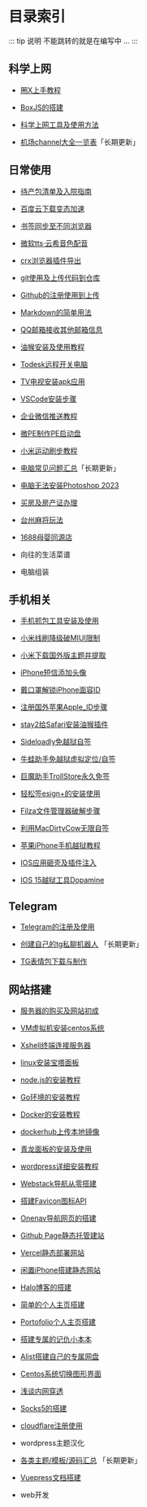 # 目录索引

::: tip 说明
不能跳转的就是在编写中 ...
:::

## 科学上网

* [圈X上手教程](../gfw/quantumultX/)

* [BoxJS的搭建](../gfw/boxjs/)

* [科学上网工具及使用方法](../gfw/proxy/)

* [机场channel大全一览表](../gfw/channel/)「长期更新」



## 日常使用

* [待产包清单及入院指南](../daily/bags-just-yet/)

* [百度云下载变态加速](../daily/baiduyun/)

* [书签同步至不同浏览器](../daily/bookmark/)

* [微软tts·云希音色配音](../daily/tts/)

* [crx浏览器插件导出](../daily/crx/)

* [git使用及上传代码到仓库](../daily/git/)

* [Github的注册使用到上传](../daily/github/)

* [Markdown的简单用法](../daily/markdown/)

* [QQ邮箱接收其他邮箱信息](../daily/qqmail/)

* [油猴安装及使用教程](../daily/tampermonkey/)

* [Todesk远程开关电脑](../daily/todesk/)

* [TV电视安装apk应用](../daily/tvapp/)

* [VSCode安装步骤](../daily/VSCode/)

* [企业微信推送教程](../daily/wecom/)

* [微PE制作PE启动盘](../daily/wepe/)

* [小米运动刷步教程](../daily/xmsb/)

* [电脑常见问题汇总](../daily/win11/)「长期更新」

* [电脑无法安装Photoshop 2023](../daily/ps/)

* [买房及房产证办理](../daily/house/)

* [台州麻将玩法](../daily/mahjong/)

* [1688母婴同源店](../daily/1688/)

* 向往的生活菜谱

* 电脑组装

## 手机相关

* [手机抓包工具安装及使用](../mobile/capture/)

* [小米线刷降级破MIUI限制](../mobile/miui/)

* [小米下载国外版主题并提取](../mobile/mi_theme/)

* [iPhone短信添加头像](../mobile/smscard/)

* [戴口罩解锁iPhone面容ID](../mobile/faceID/)

* [注册国外苹果Apple_ID步骤](../mobile/Apple_ID/)

* [stay2给Safari安装油猴插件](../mobile/stay2/)

* [Sideloadly免越狱自签](../mobile/Sideloadly/)

* [牛蛙助手免越狱虚拟定位/自签](../mobile/bullfrog/)

* [巨魔助手TrollStore永久免签](../mobile/TrollStore/)

* [轻松签esign+的安装使用](../mobile/esign/)

* [Filza文件管理器破解步骤](../mobile/Filza/)

* [利用MacDirtyCow无限自签](../mobile/MacDirtyCow/)

* [苹果iPhone手机越狱教程](../mobile/jail%E2%80%8Bbreak/)

* [IOS应用砸壳及插件注入](../mobile/dump/)

* [IOS 15越狱工具Dopamine](../mobile/Dopamine/)


## Telegram

* [Telegram的注册及使用](../telegram/tg/)

* [创建自己的tg私聊机器人](../telegram/tgbot/) 「长期更新」

* [TG表情包下载与制作](../telegram/sticker/)


## 网站搭建

* [服务器的购买及网站初成](../website/ECS/)

* [VM虚拟机安装centos系统](../website/VMware/)

* [Xshell终端连接服务器](../website/Xshell/)

* [linux安装宝塔面板](../website/BT/)

* [node.js的安装教程](../website/nodejs/)

* [Go环境的安装教程](../website/go/)

* [Docker的安装教程](../website/docker/)

* [dockerhub上传本地镜像](../website/dockerhub/)

* [青龙面板的安装及使用](../website/qinglong/)

* [wordpress详细安装教程](../website/wordpress/)

* [Webstack导航从零搭建](../website/WebStack/)

* [搭建Favicon图标API](../website/Favicon/)

* [Onenav导航网页的搭建](../website/onenav/)

* [Github Page静态托管建站](../website/githubpage/)

* [Vercel静态部署网站](../website/vercel/)

* [闲置iPhone搭建静态网站](../website/ish/)

* [Halo博客的搭建](../website/Halo/)

* [简单的个人主页搭建](../website/home/)

* [Portofolio个人主页搭建](../website/Portofolio/)

* [搭建专属的记仇小本本](../website/heng/)

* [Alist搭建自己的专属网盘](../website/Alist/)

* [Centos系统切换图形界面](../website/Centos/)

* [浅谈内网穿透](../website/NAT/)

* [Socks5的搭建](../website/socks5/)

* [cloudflare注册使用](../website/cloudflare/)

* wordpress主题汉化

* [各类主题/模板/源码汇总](../website/source/) 「长期更新」

* [Vuepress文档搭建](https://yiov.github.io/vuepress2/)

* web开发